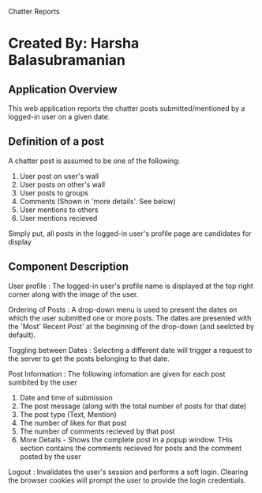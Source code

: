 Chatter Reports

Created By: Harsha Balasubramanian
===============

Application Overview
--------------------
This web application reports the chatter posts submitted/mentioned by a logged-in user on a given date.


Definition of a post
--------------------
A chatter post is assumed to be one of the following:
1. User post on user's wall
2. User posts on other's wall
3. User posts to groups
4. Comments (Shown in 'more details'. See below)
5. User mentions to others
6. User mentions recieved

Simply put, all posts in the logged-in user's profile page are candidates for display

Component Description
---------------------

User profile : The logged-in user's profile name is displayed at the top right corner along with the image of the user.

Ordering of Posts : A drop-down menu is used to present the dates on which the user submitted one or more posts. The 
dates are presented with the 'Most' Recent Post' at the beginning of the drop-down (and seelcted by default). 

Toggling between Dates : Selecting a different date will trigger a request to the server to get the posts belonging to 
that date.

Post Information : The following infomation are given for each post sumbited by the user
1. Date and time of submission
2. The post message (along with the total number of posts for that date)
3. The post type (Text, Mention)
4. The number of likes for that post
5. The number of comments recieved by that post
6. More Details - Shows the complete post in a popup window. THis section contains the comments recieved for posts 
and the comment posted by the user

Logout : Invalidates the user's session and performs a soft login. Clearing the browser cookies will
prompt the user to provide the login credentials.





